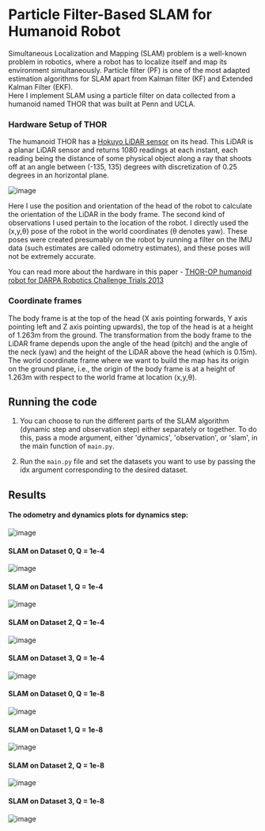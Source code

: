 # Particle Filter-Based SLAM for Humanoid Robot

Simultaneous Localization and Mapping (SLAM) problem is a well-known problem in robotics, where a robot has to localize itself and map its environment simultaneously. Particle filter (PF) is one of the most adapted estimation algorithms for SLAM apart from Kalman filter (KF) and Extended Kalman Filter (EKF).\
Here I implement SLAM using a particle filter on data collected from a humanoid named THOR that was built at Penn and UCLA.

### Hardware Setup of THOR

The humanoid THOR has a [Hokuyo LiDAR sensor](https://hokuyo-usa.com/products/lidar-obstacle-detection) on its head. This LiDAR is a planar LiDAR sensor and returns 1080 readings at each instant, each reading being the distance of some physical object along a ray that shoots off at an angle between (-135, 135) degrees with discretization of 0.25 degrees in an horizontal plane.

![image](https://user-images.githubusercontent.com/38180831/205529594-cda1e25e-a384-4bf2-b0ca-0a23c0719735.png)

Here I use the position and orientation of the head of the robot to calculate the orientation of the LiDAR in the body frame. The second kind of observations I used pertain to the location of the robot. I  directly used the (x,y,θ) pose of the robot in the world coordinates (θ denotes yaw). These poses were created presumably on the robot by running a filter on the IMU data (such estimates are called odometry estimates), and these poses will not be extremely accurate.

You can read more about the hardware in this paper - [THOR-OP humanoid robot for DARPA Robotics Challenge Trials 2013](https://ieeexplore.ieee.org/document/7057369)

### Coordinate frames
The body frame is at the top of the head (X axis pointing forwards, Y axis pointing left and Z axis pointing upwards), the top of the head is at a height of 1.263m from the ground. The transformation from the body frame to the LiDAR frame depends upon the angle of the head (pitch) and the angle of the neck (yaw) and the height of the LiDAR above the head (which is 0.15m). The world coordinate frame where we want to build the map has its origin on the ground plane, i.e., the origin of the body frame is at a height of 1.263m with respect to the world frame at location (x,y,θ).

## Running the code
1. You can choose to run the different parts of the SLAM algorithm (dynamic step and observation step) either separately or together. To do this, pass a mode argument, either 'dynamics', 'observation', or 'slam', in the main function of `main.py`.

2. Run the `main.py` file and set the datasets you want to use by passing the idx argument corresponding to the desired dataset.

## Results
#### The odometry and dynamics plots for dynamics step:
![image](https://user-images.githubusercontent.com/38180831/205530920-da7610a4-c5e7-4945-b67f-e5a62ad188a8.png)

#### SLAM on Dataset 0, Q = 1e-4
![image](https://user-images.githubusercontent.com/38180831/205531075-afd27c93-64e5-4308-9c82-eb8314a3e8e6.png)

#### SLAM on Dataset 1, Q = 1e-4
![image](https://user-images.githubusercontent.com/38180831/205531091-a416a0a9-8ca0-43b2-9d24-d3ddf831f42f.png)

#### SLAM on Dataset 2, Q = 1e-4
![image](https://user-images.githubusercontent.com/38180831/205531113-20179569-e17b-46f0-95d6-472f5e6cd8a6.png)

#### SLAM on Dataset 3, Q = 1e-4
![image](https://user-images.githubusercontent.com/38180831/205531138-5b250879-e669-4000-808f-d9a22ff5057e.png)

#### SLAM on Dataset 0, Q = 1e-8
![image](https://user-images.githubusercontent.com/38180831/205531273-6b538618-f2b2-4fcf-b106-e601c310ebb8.png)

#### SLAM on Dataset 1, Q = 1e-8
![image](https://user-images.githubusercontent.com/38180831/205531287-10059179-fdb3-400f-af8d-ad19681cfddc.png)

#### SLAM on Dataset 2, Q = 1e-8
![image](https://user-images.githubusercontent.com/38180831/205531302-c2bb3916-bb0f-47e3-968e-7e9e4ea5bb15.png)

#### SLAM on Dataset 3, Q = 1e-8
![image](https://user-images.githubusercontent.com/38180831/205531318-77a01060-96cb-4e35-91e5-4c33f2bdcfab.png)
